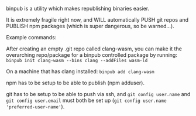 binpub is a utility which makes republishing binaries easier.

It is extremely fragile right now, and WILL automatically PUSH git repos and PUBLISH npm packages (which is super dangerous, so be warned...).

Example commands:

After creating an empty .git repo called clang-wasm, you can make it the overarching repo/package for a binpub controlled package by running:
`binpub init clang-wasm --bins clang --addFiles wasm-ld`

On a machine that has clang installed:
`binpub add clang-wasm`


npm has to be setup to be able to publish (npm adduser).

git has to be setup to be able to push via ssh, and `git config user.name` and `git config user.email` must both be set up (`git config user.name 'preferred-user-name'`).